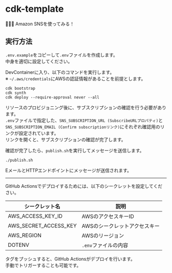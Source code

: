 # cdk-template

🏸🏸🏸 Amazon SNSを使ってみる！  

## 実行方法

`.env.example`をコピーして`.env`ファイルを作成します。  
中身を適切に設定してください。  

DevContainerに入り、以下のコマンドを実行します。  
※ `~/.aws/credentials`にAWSの認証情報があることを前提とします。  

```shell
cdk bootstrap
cdk synth
cdk deploy --require-approval never --all
```

リソースのプロビジョニング後に、サブスクリプションの確認を行う必要があります。  
`.env`ファイルで指定した、`SNS_SUBSCRIPTION_URL (SubscribeURLプロパティ)`と`SNS_SUBSCRIPTION_EMAIL (Confirm subscriptionリンク)`にそれぞれ確認用のリンクが設定されています。  
リンクを開くと、サブスクリプションの確認が完了します。  

確認が完了したら、`publish.sh`を実行してメッセージを送信します。  

```shell
./publish.sh
```

EメールとHTTPエンドポイントにメッセージが送信されます。  

---

GitHub Actionsでデプロイするためには、以下のシークレットを設定してください。  

| シークレット名 | 説明 |
| --- | --- |
| AWS_ACCESS_KEY_ID | AWSのアクセスキーID |
| AWS_SECRET_ACCESS_KEY | AWSのシークレットアクセスキー |
| AWS_REGION | AWSのリージョン |
| DOTENV | `.env`ファイルの内容 |

タグをプッシュすると、GitHub Actionsがデプロイを行います。  
手動でトリガーすることも可能です。  
